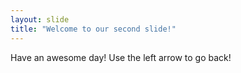 ```yaml
---
layout: slide
title: "Welcome to our second slide!"
---
```

Have an awesome day!
Use the left arrow to go back!
